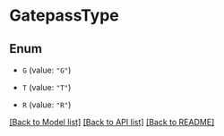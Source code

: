 # GatepassType

## Enum


* `G` (value: `"G"`)

* `T` (value: `"T"`)

* `R` (value: `"R"`)


[[Back to Model list]](../README.md#documentation-for-models) [[Back to API list]](../README.md#documentation-for-api-endpoints) [[Back to README]](../README.md)


